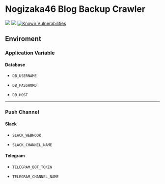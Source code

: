 # Nogizaka46 Blog Backup Crawler


![](https://github.com/NogiBackup/nogi-backup-blog/workflows/Test%20Python/badge.svg)
![](https://github.com/NogiBackup/nogi-backup-blog/workflows/Release%20Docker%20Image/badge.svg)
[![Known Vulnerabilities](https://snyk.io/test/github/NogiBackup/nogi-backup-blog/badge.svg?targetFile=requirements.txt)](https://snyk.io/test/github/NogiBackup/nogi-backup-blog?targetFile=requirements.txt)

## Enviroment

### Application Variable

#### Database

- `DB_USERNAME`

- `DB_PASSWORD`

- `DB_HOST`

---

### Push Channel

#### Slack

- `SLACK_WEBHOOK`

- `SLACK_CHANNEL_NAME`

#### Telegram

- `TELEGRAM_BOT_TOKEN`

- `TELEGRAM_CHANNEL_NAME`